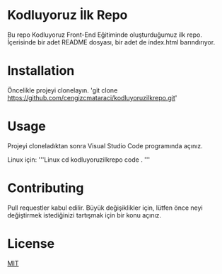 # Kodluyoruz İlk Repo
Bu repo Kodluyoruz Front-End Eğitiminde oluşturduğumuz ilk repo. İçerisinde bir adet README dosyası, bir adet de index.html barındırıyor.
# Installation
Öncelikle projeyi clonelayın.
'git clone https://github.com/cengizcmataraci/kodluyoruzilkrepo.git'

# Usage
Projeyi cloneladıktan sonra Visual Studio Code programında açınız.

Linux için:
'''Linux
 cd kodluyoruzilkrepo
code .
'''
# Contributing
Pull requestler kabul edilir. Büyük değişiklikler için, lütfen önce neyi değiştirmek istediğinizi tartışmak için bir konu açınız.

# License
[MIT](https://choosealicense.com/licenses/mit/)
